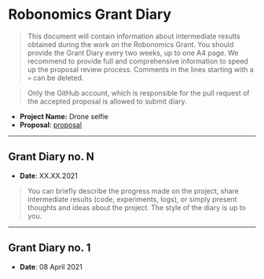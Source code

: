 # Robonomics Grant Diary

> This document will contain information about intermediate results obtained during the work on the Robonomics Grant. You should provide the Grant Diary every two weeks, up to one A4 page. We recommend to provide full and comprehensive information to speed up the proposal review process. Comments in the lines starting with a `>` can be deleted. 

> Only the GitHub account, which is responsible for the pull request of the accepted proposal is allowed to submit diary.

* **Project Name:** Drone selfie
* **Proposal**: [proposal](https://github.com/airalab/robonomics-grant-program/tree/main/proposals/ds.md)

---

## Grant Diary no. N

* **Date**: XX.XX.2021

> You can briefly describe the progress made on the project, share intermediate results (code, experiments, logs), or simply present thoughts and ideas about the project. The style of the diary is up to you. 

---

## Grant Diary no. 1

* **Date**: 08 April 2021
